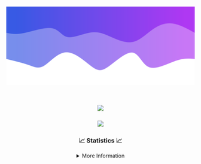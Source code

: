 ![Header](./IMG_4001.png)
<div align="center">

<h1 align="center">
  <a href="https://git.io/typing-svg">
    <img src="https://readme-typing-svg.herokuapp.com/?lines=Welcome+to+my+profile!+👋;JavaScript+developer.;&center=true&size=25">
  </a>
</h1>

<p align="center">
  <img src="https://lanyard.cnrad.dev/api/624702585596805130" />
</p>

### 📈 Statistics 📈
<details>
    <summary>More Information</summary>
    <br/>

<!--START_SECTION:waka-->
![Code Time](http://img.shields.io/badge/Code%20Time-35%20mins-blue)

![Profile Views](http://img.shields.io/badge/Profile%20Views-109-blue)

**🐱 My GitHub Data** 

> 📦 867 Bytes Used in GitHub's Storage 
 > 
> 🏆 22 Contributions in the Year 2023
 > 
> 🚫 Not Opted to Hire
 > 
> 📜 5 Public Repositories 
 > 
> 🔑 1 Private Repositories 
 > 
**I'm an Early 🐤** 

```text
🌞 Morning                123 commits         █████░░░░░░░░░░░░░░░░░░░░   21.85 % 
🌆 Daytime                212 commits         █████████░░░░░░░░░░░░░░░░   37.66 % 
🌃 Evening                202 commits         █████████░░░░░░░░░░░░░░░░   35.88 % 
🌙 Night                  26 commits          █░░░░░░░░░░░░░░░░░░░░░░░░   04.62 % 
```
📅 **I'm Most Productive on Thursday** 

```text
Monday                   87 commits          ████░░░░░░░░░░░░░░░░░░░░░   15.45 % 
Tuesday                  68 commits          ███░░░░░░░░░░░░░░░░░░░░░░   12.08 % 
Wednesday                109 commits         █████░░░░░░░░░░░░░░░░░░░░   19.36 % 
Thursday                 122 commits         █████░░░░░░░░░░░░░░░░░░░░   21.67 % 
Friday                   56 commits          ██░░░░░░░░░░░░░░░░░░░░░░░   09.95 % 
Saturday                 56 commits          ██░░░░░░░░░░░░░░░░░░░░░░░   09.95 % 
Sunday                   65 commits          ███░░░░░░░░░░░░░░░░░░░░░░   11.55 % 
```


📊 **This Week I Spent My Time On** 

```text
🕑︎ Time Zone: America/New_York

💬 Programming Languages: 
Markdown                 22 mins             ████████████████░░░░░░░░░   63.89 % 
YAML                     7 mins              █████░░░░░░░░░░░░░░░░░░░░   20.15 % 
Java                     3 mins              ███░░░░░░░░░░░░░░░░░░░░░░   10.89 % 
XML                      1 min               █░░░░░░░░░░░░░░░░░░░░░░░░   05.07 % 

🔥 Editors: 
IntelliJ                 35 mins             █████████████████████████   100.00 % 

🐱‍💻 Projects: 
Prison                   27 mins             ████████████████████░░░░░   78.50 % 
Oxygen                   3 mins              ███░░░░░░░░░░░░░░░░░░░░░░   10.89 % 
Carbon                   3 mins              ███░░░░░░░░░░░░░░░░░░░░░░   10.60 % 

💻 Operating System: 
Windows                  35 mins             █████████████████████████   100.00 % 
```

**I Mostly Code in Java** 

```text
Java                     12 repos            ████████████████████░░░░░   80.00 % 
JavaScript               2 repos             ███░░░░░░░░░░░░░░░░░░░░░░   13.33 % 
C++                      1 repo              ██░░░░░░░░░░░░░░░░░░░░░░░   06.67 % 
```



**Timeline**

![Lines of Code chart](https://raw.githubusercontent.com/DevDipin/DevDipin/main/assets/bar_graph.png)


 Last Updated on 15/09/2023 07:09:28 UTC
<!--END_SECTION:waka-->

![Footer](./IMG_4002.png)